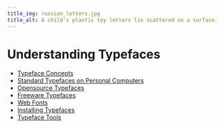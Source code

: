 ```yaml
---
title_img: russian_letters.jpg
title_alt: A child's plastic toy letters lie scattered on a surface.
---
```

Understanding Typefaces
=======================

* [Typeface Concepts](concepts/)
* [Standard Typefaces on Personal Computers](standard/)
* [Opensource Typefaces](opensource/)
* [Freeware Typefaces](freeware/)
* [Web Fonts](webfonts/)
* [Installing Typefaces](installing/)
* [Typeface Tools](tools/)
